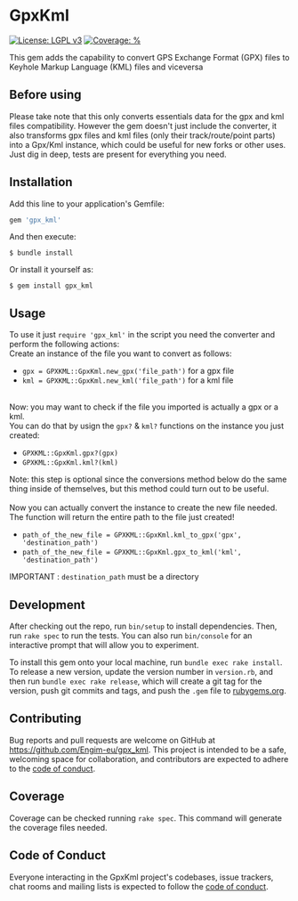# GpxKml

[![License: LGPL v3](https://img.shields.io/badge/License-LGPL%20v3-blue.svg)](http://www.gnu.org/licenses/lgpl-3.0) [![Coverage: %](https://img.shields.io/badge/Code%20coverage-100%25-green.svg)](#coverage)

This gem adds the capability to convert GPS Exchange Format (GPX) files to Keyhole Markup Language (KML) files and viceversa

## Before using

Please take note that this only converts essentials data for the gpx and kml files compatibility.
However the gem doesn't just include the converter, it also transforms gpx files and kml files (only their track/route/point parts) into a Gpx/Kml instance, which could be useful for new forks or other uses.
Just dig in deep, tests are present for everything you need.

## Installation

Add this line to your application's Gemfile:

```ruby
gem 'gpx_kml'
```

And then execute:

    $ bundle install

Or install it yourself as:

    $ gem install gpx_kml

## Usage

To use it just ```require 'gpx_kml'``` in the script you need the converter and perform the following actions:
<br>
Create an instance of the file you want to convert as follows:
- ```gpx = GPXKML::GpxKml.new_gpx('file_path')``` for a gpx file
- ```kml = GPXKML::GpxKml.new_kml('file_path')``` for a kml file
<br><br>

Now: you may want to check if the file you imported is actually a gpx or a kml.<br>
You can do that by usign the ```gpx?``` &  ```kml?``` functions on the instance you just created:
- ```GPXKML::GpxKml.gpx?(gpx)```
- ```GPXKML::GpxKml.kml?(kml)```

Note: this step is optional since the conversions method below do the same thing inside of themselves, but this method could turn out to be useful.
<br><br>
Now you can actually convert the instance to create the new file needed.<br>
The function will return the entire path to the file just created!
- ```path_of_the_new_file = GPXKML::GpxKml.kml_to_gpx('gpx', 'destination_path')```
- ```path_of_the_new_file = GPXKML::GpxKml.gpx_to_kml('kml', 'destination_path')```

IMPORTANT : ```destination_path``` must be a directory

## Development

After checking out the repo, run `bin/setup` to install dependencies. Then, run `rake spec` to run the tests. You can also run `bin/console` for an interactive prompt that will allow you to experiment.

To install this gem onto your local machine, run `bundle exec rake install`. To release a new version, update the version number in `version.rb`, and then run `bundle exec rake release`, which will create a git tag for the version, push git commits and tags, and push the `.gem` file to [rubygems.org](https://rubygems.org).

## Contributing

Bug reports and pull requests are welcome on GitHub at https://github.com/Engim-eu/gpx_kml. This project is intended to be a safe, welcoming space for collaboration, and contributors are expected to adhere to the [code of conduct](https://github.com/[USERNAME]/gpx_kml/blob/master/CODE_OF_CONDUCT.md).

## Coverage

Coverage can be checked running `rake spec`. This command will generate the coverage files needed.

## Code of Conduct

Everyone interacting in the GpxKml project's codebases, issue trackers, chat rooms and mailing lists is expected to follow the [code of conduct](https://github.com/[USERNAME]/gpx_kml/blob/master/CODE_OF_CONDUCT.md).

